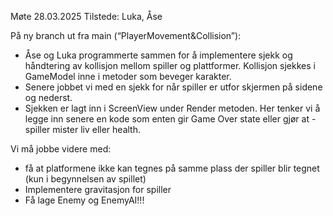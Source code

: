 Møte 28.03.2025
Tilstede: Luka, Åse

På ny branch ut fra main (“PlayerMovement&Collision”):
- Åse og Luka programmerte sammen for å implementere sjekk og håndtering av kollisjon mellom spiller og plattformer. Kollisjon sjekkes i GameModel inne i metoder som beveger karakter.
- Senere jobbet vi med en sjekk for når spiller er utfor skjermen på sidene og nederst. 
- Sjekken er lagt inn i ScreenView under Render metoden. Her tenker vi å legge inn senere en kode som enten gir Game Over state eller gjør at - spiller mister liv eller health. 

Vi må jobbe videre med:
- få at platformene ikke kan tegnes på samme plass der spiller blir tegnet (kun i begynnelsen av spillet)
- Implementere gravitasjon for spiller
- Få lage Enemy og EnemyAI!!!
